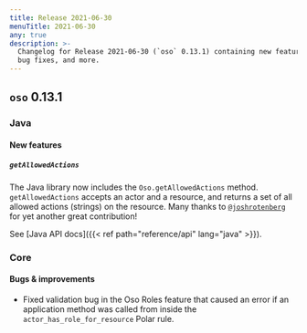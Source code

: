 ```yaml
---
title: Release 2021-06-30
menuTitle: 2021-06-30
any: true
description: >-
  Changelog for Release 2021-06-30 (`oso` 0.13.1) containing new features,
  bug fixes, and more.
---
```


## `oso` 0.13.1

### Java

#### New features

##### `getAllowedActions`

The Java library now includes the `Oso.getAllowedActions` method.
`getAllowedActions` accepts an actor and a resource, and returns a set of all allowed actions (strings) on the resource.
Many thanks to [`@joshrotenberg`](https://github.com/joshrotenberg) for yet another great contribution!

See [Java API docs]({{< ref path="reference/api" lang="java" >}}).

### Core

#### Bugs & improvements

- Fixed validation bug in the Oso Roles feature that caused an error if an application method was called from inside the `actor_has_role_for_resource` Polar rule.
